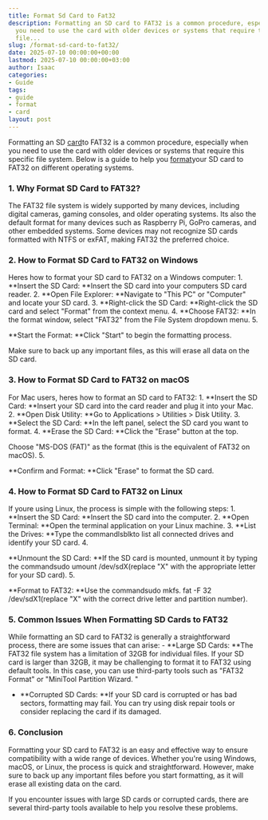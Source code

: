 ```yaml
---
title: Format Sd Card to Fat32
description: Formatting an SD card to FAT32 is a common procedure, especially when
  you need to use the card with older devices or systems that require this specific
  file...
slug: /format-sd-card-to-fat32/
date: 2025-07-10 00:00:00+00:00
lastmod: 2025-07-10 00:00:00+03:00
author: Isaac
categories:
- Guide
tags:
- guide
- format
- card
layout: post
---
```

Formatting an SD [card](https://pestpolicy.com/best-graphics-card-for-music-production/)to FAT32 is a common procedure, especially when you need to use the card with older devices or systems that require this specific file system. Below is a guide to help you [format](https://pestpolicy.com/how-to-format-sd-card-to-fat32/)your SD card to FAT32 on different operating systems.

###  1. Why Format SD Card to FAT32?

The FAT32 file system is widely supported by many devices, including digital cameras, gaming consoles, and older operating systems. Its also the default format for many devices such as Raspberry Pi, GoPro cameras, and other embedded systems. Some devices may not recognize SD cards formatted with NTFS or exFAT, making FAT32 the preferred choice.

###  2. How to Format SD Card to FAT32 on Windows

Heres how to format your SD card to FAT32 on a Windows computer: 1. **Insert the SD Card: **Insert the SD card into your computers SD card reader. 2. **Open File Explorer: **Navigate to "This PC" or "Computer" and locate your SD card. 3. **Right-click the SD Card: **Right-click the SD card and select "Format" from the context menu. 4. **Choose FAT32: **In the format window, select "FAT32" from the File System dropdown menu. 5.

**Start the Format: **Click "Start" to begin the formatting process.

Make sure to back up any important files, as this will erase all data on the SD card.

###  3. How to Format SD Card to FAT32 on macOS

For Mac users, heres how to format an SD card to FAT32: 1. **Insert the SD Card: **Insert your SD card into the card reader and plug it into your Mac. 2. **Open Disk Utility: **Go to Applications > Utilities > Disk Utility. 3. **Select the SD Card: **In the left panel, select the SD card you want to format. 4. **Erase the SD Card: **Click the "Erase" button at the top.

Choose "MS-DOS (FAT)" as the format (this is the equivalent of FAT32 on macOS). 5.

**Confirm and Format: **Click "Erase" to format the SD card.

###  4. How to Format SD Card to FAT32 on Linux

If youre using Linux, the process is simple with the following steps: 1. **Insert the SD Card: **Insert the SD card into the computer. 2. **Open Terminal: **Open the terminal application on your Linux machine. 3. **List the Drives: **Type the commandlsblkto list all connected drives and identify your SD card. 4.

**Unmount the SD Card: **If the SD card is mounted, unmount it by typing the commandsudo umount /dev/sdX(replace "X" with the appropriate letter for your SD card). 5.

**Format to FAT32: **Use the commandsudo mkfs. fat -F 32 /dev/sdX1(replace "X" with the correct drive letter and partition number).

###  5. Common Issues When Formatting SD Cards to FAT32

While formatting an SD card to FAT32 is generally a straightforward process, there are some issues that can arise: - **Large SD Cards: **The FAT32 file system has a limitation of 32GB for individual files. If your SD card is larger than 32GB, it may be challenging to format it to FAT32 using default tools. In this case, you can use third-party tools such as "FAT32 Format" or "MiniTool Partition Wizard. "

- **Corrupted SD Cards: **If your SD card is corrupted or has bad sectors, formatting may fail. You can try using disk repair tools or consider replacing the card if its damaged.

###  6. Conclusion

Formatting your SD card to FAT32 is an easy and effective way to ensure compatibility with a wide range of devices. Whether you're using Windows, macOS, or Linux, the process is quick and straightforward. However, make sure to back up any important files before you start formatting, as it will erase all existing data on the card.

If you encounter issues with large SD cards or corrupted cards, there are several third-party tools available to help you resolve these problems.
